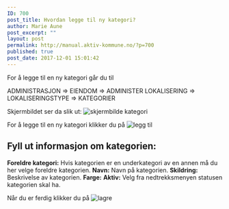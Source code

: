 ```yaml
---
ID: 700
post_title: Hvordan legge til ny kategori?
author: Marie Aune
post_excerpt: ""
layout: post
permalink: http://manual.aktiv-kommune.no/?p=700
published: true
post_date: 2017-12-01 15:01:42
---
```

For å legge til en ny kategori går du til

ADMINISTRASJON => EIENDOM => ADMINISTER LOKALISERING => LOKALISERINGSTYPE => KATEGORIER

Skjermbildet ser da slik ut:
![skjermbilde kategori](http://manual.aktiv-kommune.no/wp-content/uploads/2017/12/kategorier.png)

For å legge til en ny kategori klikker du på 
![legg til](http://manual.aktiv-kommune.no/wp-content/uploads/2017/12/leggtil3.png)

## Fyll ut informasjon om kategorien:
**Foreldre kategori:** Hvis kategorien er en underkategori av en annen må du her velge foreldre kategorien. 
**Navn:** Navn på kategorien.
**Skildring:** Beskrivelse av kategorien.
**Farge:** 
**Aktiv:** Velg fra nedtrekksmenyen statusen kategorien skal ha.

Når du er ferdig klikker du på
![lagre](http://manual.aktiv-kommune.no/wp-content/uploads/2017/12/lagre2.png)